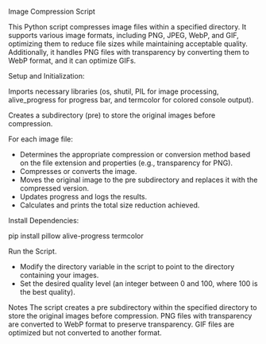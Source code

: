 Image Compression Script

This Python script compresses image files within a specified directory. It supports various image formats, including PNG, JPEG, WebP, and GIF, optimizing them to reduce file sizes while maintaining acceptable quality. Additionally, it handles PNG files with transparency by converting them to WebP format, and it can optimize GIFs.

Setup and Initialization:

Imports necessary libraries (os, shutil, PIL for image processing, alive_progress for progress bar, and termcolor for colored console output).

Creates a subdirectory (pre) to store the original images before compression.

For each image file:

 - Determines the appropriate compression or conversion method based on the file extension and properties (e.g., transparency for PNG).
 - Compresses or converts the image.
 - Moves the original image to the pre subdirectory and replaces it with the compressed version.
 - Updates progress and logs the results.
 - Calculates and prints the total size reduction achieved.

Install Dependencies:

pip install pillow alive-progress termcolor

Run the Script.

 - Modify the directory variable in the script to point to the directory containing your images.
 - Set the desired quality level (an integer between 0 and 100, where 100 is the best quality).

Notes
The script creates a pre subdirectory within the specified directory to store the original images before compression.
PNG files with transparency are converted to WebP format to preserve transparency.
GIF files are optimized but not converted to another format.

